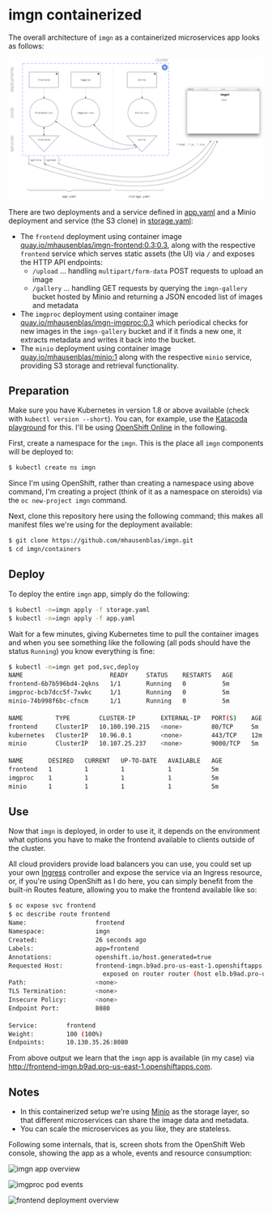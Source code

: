 # imgn containerized

The overall architecture of `imgn` as a containerized microservices app looks as follows:

![containers architecture](imgn-arch-containers.png)

There are two deployments and a service defined in [app.yaml](app.yaml) and a Minio deployment and service (the S3 clone) in [storage.yaml](storage.yaml):

- The `frontend` deployment using container image [quay.io/mhausenblas/imgn-frontend:0.3:0.3](https://quay.io/repository/mhausenblas/imgn-frontend), along with the respective `frontend` service which serves static assets (the UI) via `/` and exposes the HTTP API endpoints:
  - `/upload` … handling `multipart/form-data` POST requests to upload an image
  - `/gallery` … handling GET requests by querying the `imgn-gallery` bucket hosted by Minio and returning a JSON encoded list of images and metadata
- The `imgproc`  deployment using container image [quay.io/mhausenblas/imgn-imgproc:0.3](https://quay.io/repository/mhausenblas/imgn-imgproc) which periodical checks for new images in the `imgn-gallery` bucket and if it finds a new one, it extracts metadata and writes it back into the bucket.
- The `minio` deployment using container image [quay.io/mhausenblas/minio:1](https://quay.io/repository/mhausenblas/minio) along with the respective `minio` service, providing S3 storage and retrieval functionality. 

## Preparation

Make sure you have Kubernetes in version 1.8 or above available (check with `kubectl version --short`). You can, for example, use the [Katacoda playground](https://katacoda.com/courses/kubernetes/playground) for this. I'll be using [OpenShift Online](https://manage.openshift.com/) in the following.

First, create a namespace for the `imgn`. This is the place all `imgn` components will be deployed to:

```bash
$ kubectl create ns imgn
```

Since I'm using OpenShift, rather than creating a namespace using above command, I'm creating a project (think of it as a namespace on steroids) via the `oc new-project imgn` command.

Next, clone this repository here using the following command; this makes all manifest files we're using for the deployment available:

```bash
$ git clone https://github.com/mhausenblas/imgn.git
$ cd imgn/containers
```

## Deploy

To deploy the entire `imgn` app, simply do the following:

```bash
$ kubectl -n=imgn apply -f storage.yaml
$ kubectl -n=imgn apply -f app.yaml
```

Wait for a few minutes, giving Kubernetes time to pull the container images and when you see something like the following (all pods should have the status `Running`) you know everything is fine:

```bash
$ kubectl -n=imgn get pod,svc,deploy
NAME                        READY     STATUS    RESTARTS   AGE
frontend-6b7b596bd4-2qkns   1/1       Running   0          5m
imgproc-bcb7dcc5f-7xwkc     1/1       Running   0          5m
minio-74b998f6bc-cfncm      1/1       Running   0          5m

NAME         TYPE        CLUSTER-IP       EXTERNAL-IP   PORT(S)    AGE
frontend     ClusterIP   10.100.190.215   <none>        80/TCP     5m
kubernetes   ClusterIP   10.96.0.1        <none>        443/TCP    12m
minio        ClusterIP   10.107.25.237    <none>        9000/TCP   5m

NAME       DESIRED   CURRENT   UP-TO-DATE   AVAILABLE   AGE
frontend   1         1         1            1           5m
imgproc    1         1         1            1           5m
minio      1         1         1            1           5m
```

## Use

Now that `imgn` is deployed, in order to use it, it depends on the environment what options you have to make the frontend available to clients outside of the cluster.

All cloud providers provide load balancers you can use, you could set up your own [Ingress](https://kubernetes.io/docs/concepts/services-networking/ingress/) controller and expose the service via an Ingress resource, or, if you're using OpenShift as I do here, you can simply benefit from the built-in Routes feature, allowing you to make the frontend available like so:

```bash
$ oc expose svc frontend
$ oc describe route frontend
Name:                   frontend
Namespace:              imgn
Created:                26 seconds ago
Labels:                 app=frontend
Annotations:            openshift.io/host.generated=true
Requested Host:         frontend-imgn.b9ad.pro-us-east-1.openshiftapps.com
                          exposed on router router (host elb.b9ad.pro-us-east-1.openshiftapps.com) 26 seconds ago
Path:                   <none>
TLS Termination:        <none>
Insecure Policy:        <none>
Endpoint Port:          8080

Service:        frontend
Weight:         100 (100%)
Endpoints:      10.130.35.26:8080
```

From above output we learn that the `imgn` app is available (in my case) via http://frontend-imgn.b9ad.pro-us-east-1.openshiftapps.com.

## Notes

* In this containerized setup we're using [Minio](https://www.minio.io/) as the storage layer, so that different microservices can share the image data and metadata.
* You can scale the microservices as you like, they are stateless.

Following some internals, that is, screen shots from the OpenShift Web console, showing the app as a whole, events and resource consumption:

![imgn app overview](../img/containers_imgn-overview.png)

![imgproc pod events](../img/containers_imgproc-pod-events.png)

![frontend deployment overview](../img/containers_frontend-deployment.png)

